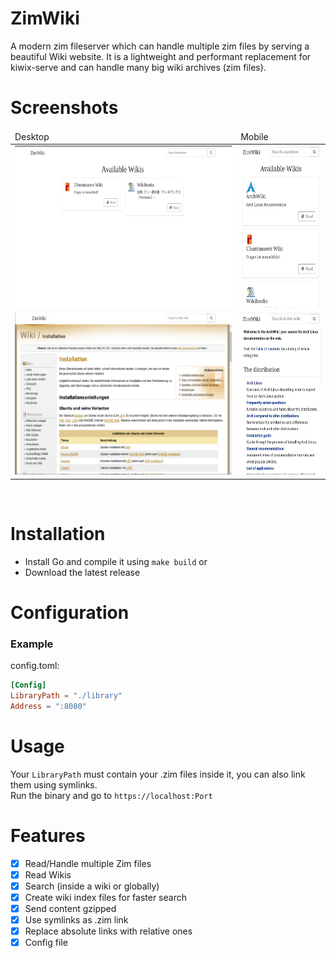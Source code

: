 # ZimWiki
A modern zim fileserver which can handle multiple zim files by serving a beautiful Wiki website. It is a lightweight and performant replacement for kiwix-serve and can handle many big wiki archives (zim files).

# Screenshots
<table>
<thead>
    <td>
        Desktop
    </td>
    <td>
        Mobile
    </td>
</thead>
<tr>
    <td>
        <img src=".img/home.png" width="auto" height="259px"/>
    </td>
    <td>
        <img src=".img/home_mobile.png" width="auto" height="259px"/>
    </td>
</tr>
<tr>
    <td>
        <img src=".img/wiki.png" width="auto" height="259px"/>
    </td>
    <td>
        <img src=".img/wiki_mobile.png" width="auto" height="259px"/>
    </td>
</tr>
</table>
<br>
 

# Installation
- Install Go and compile it using `make build`
or
- Download the latest release

# Configuration
### Example
config.toml:
```toml
[Config]
LibraryPath = "./library"
Address = ":8080"
```

# Usage
Your `LibraryPath` must contain your .zim files inside it, you can also link them using symlinks.  
Run the binary and go to `https://localhost:Port`

# Features
- [x] Read/Handle multiple Zim files
- [x] Read Wikis
- [x] Search (inside a wiki or globally)
- [x] Create wiki index files for faster search
- [x] Send content gzipped
- [x] Use symlinks as .zim link
- [x] Replace absolute links with relative ones
- [X] Config file
